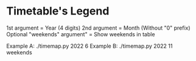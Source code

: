 # Timetable's Legend

1st argument = Year (4 digits)
2nd argument = Month (Without "0" prefix)
Optional "weekends" argument" = Show weekends in table

Example A: ./timemap.py 2022 6
Example B: ./timemap.py 2022 11 weekends
